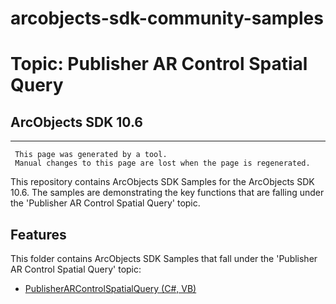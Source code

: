 # arcobjects-sdk-community-samples 
# Topic: Publisher AR Control Spatial Query
## ArcObjects SDK 10.6  

----------
     This page was generated by a tool.
     Manual changes to this page are lost when the page is regenerated.

This repository contains ArcObjects SDK Samples for the ArcObjects SDK 10.6.  The samples are demonstrating the key functions that are falling under the 'Publisher AR Control Spatial Query' topic.  


## Features

This folder contains ArcObjects SDK Samples that fall under the 'Publisher AR Control Spatial Query' topic:

* [PublisherARControlSpatialQuery (C#, VB)](../../../../tree/master/Net/PublisherARControlSpatialQuery/)  


